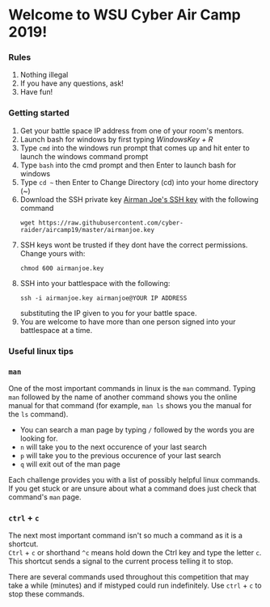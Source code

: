 # Welcome to WSU Cyber Air Camp 2019!

### Rules

1. Nothing illegal
2. If you have any questions, ask!
3. Have fun!

### Getting started

1. Get your battle space IP address from one of your room's mentors.
2. Launch bash for windows by first typing *WindowsKey + R*
3. Type `cmd` into the windows run prompt that comes up and hit enter to launch the windows command prompt
4. Type `bash` into the cmd prompt and then Enter to launch bash for windows
5. Type `cd ~` then Enter to Change Directory (cd) into your home directory (~)
6. Download the SSH private key [Airman Joe's SSH key](airmanjoe.key) with the following command 
   ```
   wget https://raw.githubusercontent.com/cyber-raider/aircamp19/master/airmanjoe.key
   ```
7. SSH keys wont be trusted if they dont have the correct permissions.  
   Change yours with:
   ```
   chmod 600 airmanjoe.key
   ```
8. SSH into your battlespace with the following: 
   ```
   ssh -i airmanjoe.key airmanjoe@YOUR IP ADDRESS
   ``` 
   substituting the IP given to you for your battle space. 
9. You are welcome to have more than one person signed into your battlespace at 
   a time.

### Useful linux tips
### `man`
One of the most important commands in linux is the `man` command.  Typing 
`man` followed by the name of another command shows you the online manual 
for that command (for example, `man ls` shows you the manual for the `ls` 
command).
* You can search a man page by typing `/` followed by the words you are looking for.
* `n` will take you to the next occurence of your last search
* `p` will take you to the previous occurence of your last search
* `q` will exit out of the man page

Each challenge provides you with a list of possibly helpful linux commands.  
If you get stuck or are unsure about what a command does just check that command's `man` page.

### `ctrl` + `c`
The next most important command isn't so much a command as it is a shortcut.  
`Ctrl` + `c` or shorthand `^c` means hold down the Ctrl key and type the 
letter `c`.  This shortcut sends a signal to the current process telling it to 
stop.

There are several commands used throughout this competition that may take a 
while (minutes) and if mistyped could run indefinitely.  Use `ctrl` + `c` to 
stop these commands.

